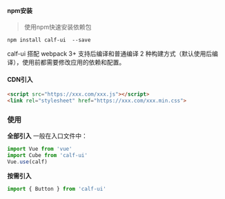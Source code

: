 #### npm安装
>使用npm快速安装依赖包

```shell
npm install calf-ui  --save
```
calf-ui 搭配 webpack 3+ 支持后编译和普通编译 2 种构建方式（默认使用后编译），使用前都需要修改应用的依赖和配置。

#### CDN引入
```html
<script src="https://xxx.com/xxx.js"></script>
<link rel="stylesheet" href="https://xxx.com/xxx.min.css">
```

### 使用
__全部引入__
一般在入口文件中：
```javascript
import Vue from 'vue'
import Cube from 'calf-ui'
Vue.use(calf)
```

__按需引入__

```javascript
import { Button } from 'calf-ui'
```